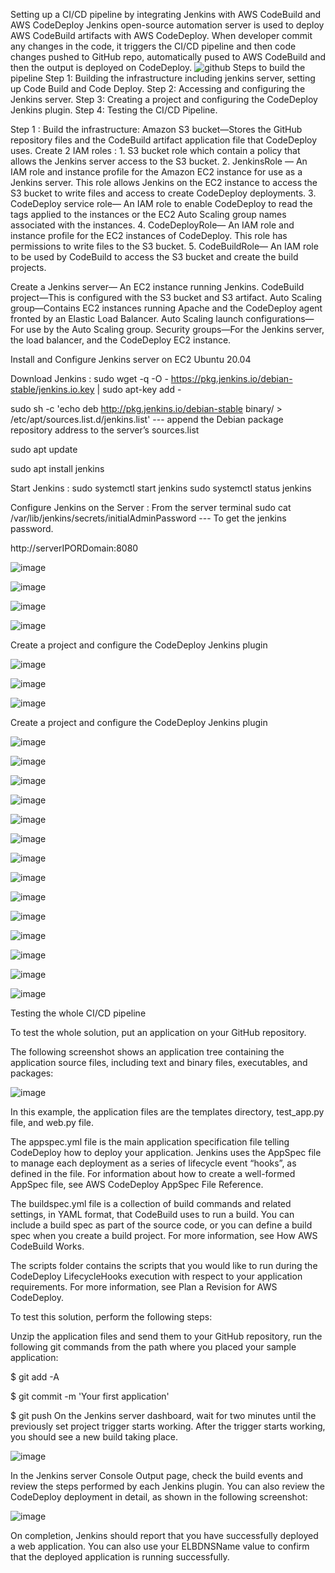 Setting up a CI/CD pipeline by integrating Jenkins with AWS CodeBuild and AWS CodeDeploy
Jenkins open-source automation server is used to deploy AWS CodeBuild artifacts with AWS CodeDeploy.
When developer commit any changes in the code, it triggers the CI/CD pipeline and then code changes pushed to GitHub repo, automatically pused to AWS CodeBuild and then the output is deployed on CodeDeploy. 
![github](https://github.com/CloudRespoProject/Jenkins/assets/144565485/ab887e1c-cd44-4f5b-8a55-3b217dfa0439)
Steps to build the pipeline
Step 1: Building the infrastructure including jenkins server, setting up Code Build and Code Deploy.
Step 2: Accessing and configuring the Jenkins server. 
Step 3: Creating a project and configuring the CodeDeploy Jenkins plugin.
Step 4: Testing the CI/CD Pipeline. 

Step 1 : Build the infrastructure:
Amazon S3 bucket—Stores the GitHub repository files and the CodeBuild artifact application file that CodeDeploy uses. 
Create 2 IAM roles : 1. S3 bucket role which contain a policy that allows the Jenkins server access to the S3 bucket.
                     2. JenkinsRole — An IAM role and instance profile for the Amazon EC2 instance for use as a Jenkins server. This role 
                        allows Jenkins on the EC2 instance to access the S3 bucket to write files and access to create CodeDeploy deployments. 
                     3. CodeDeploy service role— An IAM role to enable CodeDeploy to read the tags applied to the instances or the EC2 Auto 
                        Scaling group names associated with the instances.
                     4. CodeDeployRole— An IAM role and instance profile for the EC2 instances of CodeDeploy. This role has permissions to write files to the S3 bucket. 
                     5. CodeBuildRole—  An IAM role to be used by CodeBuild to access the S3 bucket and create the build projects.
                     
Create a Jenkins server— An EC2 instance running Jenkins.
CodeBuild project—This is configured with the S3 bucket and S3 artifact.
Auto Scaling group—Contains EC2 instances running Apache and the CodeDeploy agent fronted by an Elastic Load Balancer. Auto Scaling launch configurations—For use by the Auto Scaling group. Security groups—For the Jenkins server, the load balancer, and the CodeDeploy EC2 instance.

Install and Configure Jenkins server on EC2 Ubuntu 20.04
        
Download Jenkins :  sudo wget -q -O - https://pkg.jenkins.io/debian-stable/jenkins.io.key | sudo apt-key add -
        
sudo sh -c 'echo deb http://pkg.jenkins.io/debian-stable binary/ > /etc/apt/sources.list.d/jenkins.list' --- append the Debian package repository address to the server’s sources.list
        
sudo apt update
        
sudo apt install jenkins


Start Jenkins : sudo systemctl start jenkins
                sudo systemctl status jenkins



 


Configure Jenkins on the Server : 
From the server terminal sudo cat /var/lib/jenkins/secrets/initialAdminPassword --- To get the jenkins password.

http://serverIPORDomain:8080

![image](https://github.com/CloudRespoProject/Jenkins/assets/144565485/9f7c6a6c-cb7e-449f-ac10-edcf73d88ee3)

![image](https://github.com/CloudRespoProject/Jenkins/assets/144565485/3ea2ae3a-3068-4b86-b387-bfda90bb1066)

![image](https://github.com/CloudRespoProject/Jenkins/assets/144565485/9eff4c70-0bf4-447f-be16-f84c55e926f4)

![image](https://github.com/CloudRespoProject/Jenkins/assets/144565485/60e995bd-9474-48f7-a5ac-8cdc6b8e0f99)



Create a project and configure the CodeDeploy Jenkins plugin

![image](https://github.com/CloudRespoProject/Jenkins/assets/144565485/3bfe4dc2-1979-4872-8386-c0ecb6bafa2a)

![image](https://github.com/CloudRespoProject/Jenkins/assets/144565485/5f222bee-469c-40a1-b18d-a7eeecc3b372)

![image](https://github.com/CloudRespoProject/Jenkins/assets/144565485/420493bf-4591-4e92-9023-884877d2ba39)

Create a project and configure the CodeDeploy Jenkins plugin

![image](https://github.com/CloudRespoProject/Jenkins/assets/144565485/b4617112-7476-4f1b-84ad-0f669c6d6cba)
                     
![image](https://github.com/CloudRespoProject/Jenkins/assets/144565485/c0f82611-695d-41cb-8196-75e7f6842c7c)


![image](https://github.com/CloudRespoProject/Jenkins/assets/144565485/4c65c2f3-ca6e-4d1f-8f18-8ef8cb32fbd4)


![image](https://github.com/CloudRespoProject/Jenkins/assets/144565485/50d002b2-8445-42f3-87d2-ec9cbb3fe83d)

![image](https://github.com/CloudRespoProject/Jenkins/assets/144565485/707d9413-65ab-420a-be06-dabf937e57d0)


![image](https://github.com/CloudRespoProject/Jenkins/assets/144565485/5579749a-1e79-43d8-8a47-807bab2c2739)

![image](https://github.com/CloudRespoProject/Jenkins/assets/144565485/9bc49ad3-3f49-48b2-95df-0e19cf5ba7b4)


![image](https://github.com/CloudRespoProject/Jenkins/assets/144565485/539ced56-94cb-4102-89c0-e7b1f7451cf9)

![image](https://github.com/CloudRespoProject/Jenkins/assets/144565485/89d53a84-88d1-4261-9ed7-e38d07d11a87)


![image](https://github.com/CloudRespoProject/Jenkins/assets/144565485/9afc8e95-c44d-4d77-8fa4-a379de5eb36d)


![image](https://github.com/CloudRespoProject/Jenkins/assets/144565485/d682d773-c7f9-4717-8d52-19639d8b1c82)

![image](https://github.com/CloudRespoProject/Jenkins/assets/144565485/87b90d0e-23ec-46bf-a47b-56affce30b8b)


![image](https://github.com/CloudRespoProject/Jenkins/assets/144565485/cadd2ac3-af05-4761-b249-bd7199159923)


![image](https://github.com/CloudRespoProject/Jenkins/assets/144565485/78af41b7-4fba-480e-83a8-bf730fb864bc)



Testing the whole CI/CD pipeline

To test the whole solution, put an application on your GitHub repository.

The following screenshot shows an application tree containing the application source files, including text and binary files, executables, and packages:

![image](https://github.com/CloudRespoProject/Jenkins/assets/144565485/fb8d1fe3-25f7-4a27-8f5d-241c9009bef4)

In this example, the application files are the templates directory, test_app.py file, and web.py file.

The appspec.yml file is the main application specification file telling CodeDeploy how to deploy your application. Jenkins uses the AppSpec file to manage each deployment as a series of lifecycle event “hooks”, as defined in the file. For information about how to create a well-formed AppSpec file, see AWS CodeDeploy AppSpec File Reference.

The buildspec.yml file is a collection of build commands and related settings, in YAML format, that CodeBuild uses to run a build. You can include a build spec as part of the source code, or you can define a build spec when you create a build project. For more information, see How AWS CodeBuild Works.

The scripts folder contains the scripts that you would like to run during the CodeDeploy LifecycleHooks execution with respect to your application requirements. For more information, see Plan a Revision for AWS CodeDeploy.

To test this solution, perform the following steps:

Unzip the application files and send them to your GitHub repository, run the following git commands from the path where you placed your sample application:

$ git add -A

$ git commit -m 'Your first application'

$ git push On the Jenkins server dashboard, wait for two minutes until the previously set project trigger starts working. After the trigger starts working, you should see a new build taking place.

![image](https://github.com/CloudRespoProject/Jenkins/assets/144565485/839fbeb0-75f7-4de3-add6-f6603c2e4c1b)


In the Jenkins server Console Output page, check the build events and review the steps performed by each Jenkins plugin. You can also review the CodeDeploy deployment in detail, as shown in the following screenshot:

![image](https://github.com/CloudRespoProject/Jenkins/assets/144565485/5acb81b6-e512-4474-adca-6a0b1dcacc14)

On completion, Jenkins should report that you have successfully deployed a web application. You can also use your ELBDNSName value to confirm that the deployed application is running successfully.

